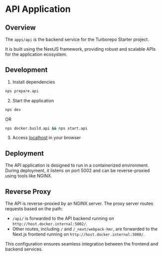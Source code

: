 # API Application

## Overview

The `apps/api` is the backend service for the Turborepo Starter project.

It is built using the NestJS framework, providing robust and scalable APIs for the application ecosystem.

## Development

1. Install dependencies

```sh
nps prepare.api
```

2. Start the application

```sh
nps dev
```

OR

```sh
nps docker.build.api && nps start.api
```

3. Access [localhost](http://localhost/api) in your browser

## Deployment

The API application is designed to run in a containerized environment. During deployment, it listens on port 5002 and can be reverse-proxied using tools like NGINX.

## Reverse Proxy

The API is reverse-proxied by an NGINX server. The proxy server routes requests based on the path:

- `/api/` is forwarded to the API backend running on `http://host.docker.internal:5002/`.
- Other routes, including `/` and `/_next/webpack-hmr`, are forwarded to the Next.js frontend running on `http://host.docker.internal:3000/`.

This configuration ensures seamless integration between the frontend and backend services.
